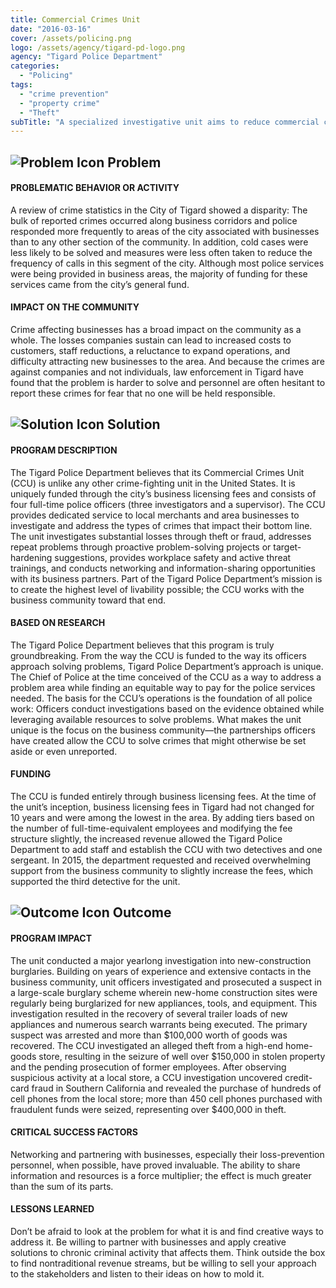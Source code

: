 ```yaml
---
title: Commercial Crimes Unit
date: "2016-03-16"
cover: /assets/policing.png
logo: /assets/agency/tigard-pd-logo.png
agency: "Tigard Police Department"
categories:
  - "Policing"
tags:
  - "crime prevention"
  - "property crime"
  - "Theft"
subTitle: "A specialized investigative unit aims to reduce commercial crime and increase livability for local merchants and businesses."
---
```

## ![Problem Icon](https://github.com/google/material-design-icons/raw/master/alert/1x_web/ic_error_outline_black_48dp.png "Problem") Problem

#### PROBLEMATIC BEHAVIOR OR ACTIVITY

A review of crime statistics in the City of Tigard showed a disparity: The bulk of reported crimes occurred along business corridors and police responded more frequently to areas of the city associated with businesses than to any other section of the community. In addition, cold cases were less likely to be solved and measures were less often taken to reduce the frequency of calls in this segment of the city. Although most police services were being provided in business areas, the majority of funding for these services came from the city’s general fund.

#### IMPACT ON THE COMMUNITY

Crime affecting businesses has a broad impact on the community as a whole. The losses companies sustain can lead to increased costs to customers, staff reductions, a reluctance to expand operations, and difficulty attracting new businesses to the area. And because the crimes are against companies and not individuals, law enforcement in Tigard have found that the problem is harder to solve and personnel are often hesitant to report these crimes for fear that no one will be held responsible.

## ![Solution Icon](https://github.com/google/material-design-icons/raw/master/action/1x_web/ic_lightbulb_outline_black_48dp.png "Solution") Solution

#### PROGRAM DESCRIPTION

The Tigard Police Department believes that its Commercial Crimes Unit (CCU) is unlike any other crime-fighting unit in the United States. It is uniquely funded through the city’s business licensing fees and consists of four full-time police officers (three investigators and a supervisor). The CCU provides dedicated service to local merchants and area businesses to investigate and address the types of crimes that impact their bottom line. The unit investigates substantial losses through theft or fraud, addresses repeat problems through proactive problem-solving projects or target-hardening suggestions, provides workplace safety and active threat trainings, and conducts networking and information-sharing opportunities with its business partners. Part of the Tigard Police Department’s mission is to create the highest level of livability possible; the CCU works with the business community toward that end.

#### BASED ON RESEARCH

The Tigard Police Department believes that this program is truly groundbreaking. From the way the CCU is funded to the way its officers approach solving problems, Tigard Police Department’s approach is unique. The Chief of Police at the time conceived of the CCU as a way to address a problem area while finding an equitable way to pay for the police services needed. The basis for the CCU’s operations is the foundation of all police work: Officers conduct investigations based on the evidence obtained while leveraging available resources to solve problems. What makes the unit unique is the focus on the business community—the partnerships officers have created allow the CCU to solve crimes that might otherwise be set aside or even unreported.

#### FUNDING

The CCU is funded entirely through business licensing fees. At the time of the unit’s inception, business licensing fees in Tigard had not changed for 10 years and were among the lowest in the area. By adding tiers based on the number of full-time-equivalent employees and modifying the fee structure slightly, the increased revenue allowed the Tigard Police Department to add staff and establish the CCU with two detectives and one sergeant. In 2015, the department requested and received overwhelming support from the business community to slightly increase the fees, which supported the third detective for the unit.

## ![Outcome Icon](https://github.com/google/material-design-icons/raw/master/action/1x_web/ic_view_list_black_48dp.png "Outcome") Outcome

#### PROGRAM IMPACT

   The unit conducted a major yearlong investigation into new-construction burglaries. Building on years of experience and extensive contacts in the business community, unit officers investigated and prosecuted a suspect in a large-scale burglary scheme wherein new-home construction sites were regularly being burglarized for new appliances, tools, and equipment. This investigation resulted in the recovery of several trailer loads of new appliances and numerous search warrants being executed. The primary suspect was arrested and more than $100,000 worth of goods was recovered.
    The CCU investigated an alleged theft from a high-end home-goods store, resulting in the seizure of well over $150,000 in stolen property and the pending prosecution of former employees.
    After observing suspicious activity at a local store, a CCU investigation uncovered credit-card fraud in Southern California and revealed the purchase of hundreds of cell phones from the local store; more than 450 cell phones purchased with fraudulent funds were seized, representing over $400,000 in theft.

#### CRITICAL SUCCESS FACTORS

Networking and partnering with businesses, especially their loss-prevention personnel, when possible, have proved invaluable. The ability to share information and resources is a force multiplier; the effect is much greater than the sum of its parts.

#### LESSONS LEARNED

Don’t be afraid to look at the problem for what it is and find creative ways to address it. Be willing to partner with businesses and apply creative solutions to chronic criminal activity that affects them. Think outside the box to find nontraditional revenue streams, but be willing to sell your approach to the stakeholders and listen to their ideas on how to mold it.
